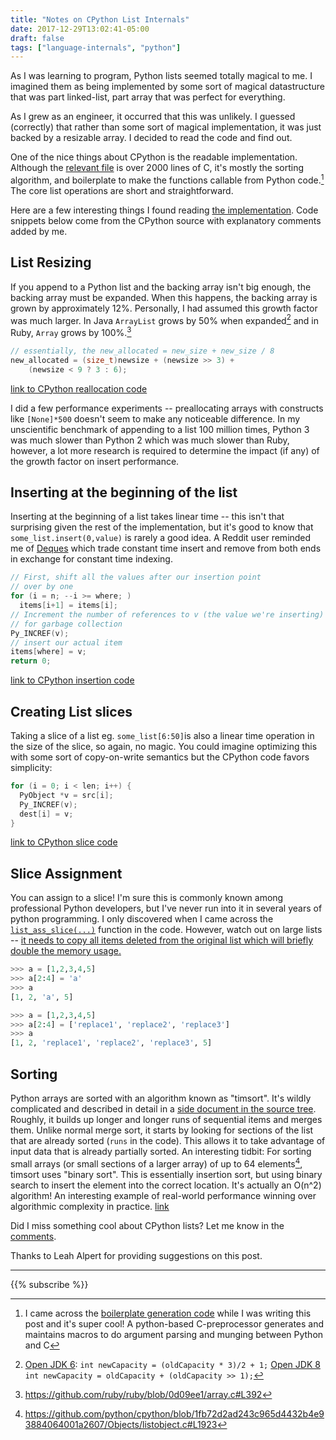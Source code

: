 ```yaml
---
title: "Notes on CPython List Internals"
date: 2017-12-29T13:02:41-05:00
draft: false
tags: ["language-internals", "python"]
---
```

As I was learning to program, Python lists seemed totally magical to me. I imagined them as being implemented by some sort of magical datastructure that was part linked-list, part array that was perfect for everything.

As I grew as an engineer, it occurred that this was unlikely. I guessed (correctly) that rather than some sort of magical implementation, it was just backed by a resizable array. I decided to read the code and find out.

One of the nice things about CPython is the readable implementation. Although the [relevant file](https://github.com/python/cpython/blob/master/Objects/listobject.c) is over 2000 lines of C, it's mostly the sorting algorithm, and boilerplate to make the functions callable from Python code.[^1] The core list operations are short and straightforward.

Here are a few interesting things I found reading [the implementation](https://github.com/python/cpython/blob/master/Objects/listobject.c). Code snippets below come from the CPython source with explanatory comments added by me.

## List Resizing
If you append to a Python list and the backing array isn't big enough, the backing array must be expanded. When this happens, the backing array is grown by approximately 12%. Personally, I had assumed this growth factor was much larger. In Java `ArrayList` grows by 50% when expanded[^2] and in Ruby, `Array` grows by 100%.[^3]

```c
// essentially, the new_allocated = new_size + new_size / 8
new_allocated = (size_t)newsize + (newsize >> 3) +
    (newsize < 9 ? 3 : 6);
```
[link to CPython reallocation code](https://github.com/python/cpython/blob/1fb72d2ad243c965d4432b4e93884064001a2607/Objects/listobject.c#L59)

I did a few performance experiments -- preallocating arrays with constructs like `[None]*500` doesn't seem to make any noticeable difference. In my unscientific benchmark of appending to a list 100 million times, Python 3 was much slower than Python 2 which was much slower than Ruby, however, a lot more research is required to determine the impact (if any) of the growth factor on insert performance.

## Inserting at the beginning of the list
Inserting at the beginning of a list takes linear time -- this isn't that surprising given the rest of the implementation, but it's good to know that `some_list.insert(0,value)` is rarely a good idea. A Reddit user reminded me of [Deques](https://docs.python.org/3/library/collections.html#collections.deque) which trade constant time insert and remove from both ends in exchange for constant time indexing.


```c
// First, shift all the values after our insertion point
// over by one
for (i = n; --i >= where; )
  items[i+1] = items[i];
// Increment the number of references to v (the value we're inserting)
// for garbage collection
Py_INCREF(v);
// insert our actual item
items[where] = v;
return 0;
```
[link to CPython insertion code](https://github.com/python/cpython/blob/1fb72d2ad243c965d4432b4e93884064001a2607/Objects/listobject.c#L263-L267)

## Creating List slices
Taking a slice of a list eg. `some_list[6:50]`is also a linear time operation in the size of the slice, so again, no magic. You could imagine optimizing this with some sort of copy-on-write semantics but the CPython code favors simplicity:

```c
for (i = 0; i < len; i++) {
  PyObject *v = src[i];
  Py_INCREF(v);
  dest[i] = v;
}
```

[link to CPython slice code](https://github.com/python/cpython/blob/1fb72d2ad243c965d4432b4e93884064001a2607/Objects/listobject.c#L447-L451)

## Slice Assignment
You can assign to a slice! I'm sure this is commonly known among professional Python developers, but I've never run into it in several years of python programming.
I only discovered when I came across the [`list_ass_slice(...)`](https://github.com/python/cpython/blob/1fb72d2ad243c965d4432b4e93884064001a2607/Objects/listobject.c#L574) function in the code. However, watch out on large lists -- [it needs to copy all items deleted from the original list which will briefly double the memory usage.](https://github.com/python/cpython/blob/1fb72d2ad243c965d4432b4e93884064001a2607/Objects/listobject.c#L576)

```python
>>> a = [1,2,3,4,5]
>>> a[2:4] = 'a'
>>> a
[1, 2, 'a', 5]

>>> a = [1,2,3,4,5]
>>> a[2:4] = ['replace1', 'replace2', 'replace3']
>>> a
[1, 2, 'replace1', 'replace2', 'replace3', 5]
```
## Sorting
Python arrays are sorted with an algorithm known as "timsort". It's wildly complicated and described in detail in a [side document in the source tree](https://github.com/python/cpython/blob/master/Objects/listsort.txt). Roughly, it builds up longer and longer runs of sequential items and merges them. Unlike normal merge sort, it starts by looking for sections of the list that are already sorted (`runs` in the code). This allows it to take advantage of input data that is already partially sorted.
An interesting tidbit: For sorting small arrays (or small sections of a larger array) of up to 64 elements[^4], timsort uses "binary sort". This is essentially insertion sort, but using binary search to insert the element into the correct location. It's actually an O(n^2) algorithm! An interesting example of real-world performance winning over algorithmic complexity in practice. [link](https://github.com/python/cpython/blob/1fb72d2ad243c965d4432b4e93884064001a2607/Objects/listobject.c#L1109)

Did I miss something cool about CPython lists? Let me know in the [comments](https://news.ycombinator.com/item?id=16012418).

Thanks to Leah Alpert for providing suggestions on this post.

***
{{% subscribe %}}

[^1]: I came across the [boilerplate generation code](https://docs.python.org/3/howto/clinic.html) while I was writing this post and it's super cool! A python-based C-preprocessor generates and maintains macros to do argument parsing and munging between Python and C

[^2]: [Open JDK 6](http://grepcode.com/file/repository.grepcode.com/java/root/jdk/openjdk/6-b14/java/util/ArrayList.java#183): `int newCapacity = (oldCapacity * 3)/2 + 1;` [Open JDK 8](http://hg.openjdk.java.net/jdk8/jdk8/jdk/file/tip/src/share/classes/java/util/ArrayList.java#l240) `int newCapacity = oldCapacity + (oldCapacity >> 1);`

[^3]: https://github.com/ruby/ruby/blob/0d09ee1/array.c#L392
[^4]: https://github.com/python/cpython/blob/1fb72d2ad243c965d4432b4e93884064001a2607/Objects/listobject.c#L1923
